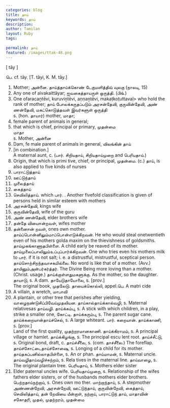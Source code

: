 ```yaml
---
categories: blog
title: தாய்
keywords: தாய்
description: 
author: Tamilan
layout: Ruby
tags: 
 
permalink: தாய்
featured: /images/ttak-48.png
---
```

  
[ tāy ]  
  
பெ. cf. tāy. [T. tāyi, K. M. tāy.]  
1. Mother; அன்னை. தாய்த்தாய்க்கொண் டேகுமளித்திவ் வுலகு (நாலடி, 15)  
2. Any one of aivakaittāyar; ஐவகைத்தாயருள் ஒருத்தி. (பிங்.)  
3. One ofaracaṉtēvi, kuruviṉtēvi, aṇṇaṉtēvi, makaṭkoṭuttavaḷ> who hold the rank of mother; தாய் போலக்கருதப்படும் அரசன்தேவி, குருவின்தேவி, அண் ணன்தேவி, மகட்கொடுத்தவள் இவர்களுள் ஒருத்தி  
s. (hon. தாயார்) mother, மாதா;  
2. female parent of animals in general;  
3. that which is chief, principal or primary, முதன்மை  
மாதா  
s. Mother, அன்னை  
2. Dam, fe male parent of animals in general, விலங்கின் தாய்  
3. [in combination.]  
A maternal aunt, c. (பார். சிறியதாய், சிறியதாய்முறை and பெரியதாய்.)  
4. Origin, that which is primi tive, chief, or principal, முதன்மை. (c.) தாய், is also applied to five kinds of nurses  
1. பாராட்டுத்தாய்  
2. ஊட்டுந்தாய்  
3. முலைத்தாய்  
4. கைத்தாய்  
5. செவிலித்தாய். which பார். . Another fivefold classification is given of persons held in similar esteem with mothers  
1. அரசன்தேவி, kings wife  
2. குருவின்தேவி, wife of the guru  
3. அண் ணன்தேவி, elder brothers wife  
4. தன்தே வியைஈன்றவள், wifes mother  
5. தன்னைஈன் றவள், ones own mother. தாய்ப்பொன்னிலும்மாப்பொன்எடுக்கிறவன். He who would steal onetwentieth even of his mothers golda maxim on the thievishness of goldsmiths. தாய்முகங்காணாதபிள்ளை. A child early be reaved of its mother. தாய்முலைப்பாலிலும்உப்புப்பார்க்கிறவன். One who tries even his mothers milk to பார். if it is not salt; i. e. a distrustful, mistrustful, sceptical person. தாய்சொற்சிறந்தவாசகமில்லை. No word is like that of a mother. (Avv.) தாயினும்அன்பர்கர்த்தர். The Divine Being more loving than a mother. (Christ. usage.) தாய்க்குள்ளதுமகளுக்கு. As the mother, so the daughter. தாயாடு, s. A dam. தாயேடுதாயோலை, s. [prov.]  
The original book, முதலேடு. தாயைக்கொல்லி, appel.பெ. A matri cide  
2. A villain, a wretch, மாபாவி  
3. A plantain, or other tree that perishes after yielding, வாழைநண்டுசிப்பிவேய்முதலியன. தாய்கால்தாய்க்கால்வழி, s. Maternal relativesas தாய்வழி. தாய்க்கம்பு, s. A stick with which children, in a play, strike a smaller one, கோட்டி. தாய்க்கரும்பு, s. The parent sugar cane. தாய்க்கறையான்தாய்ச்செல், s. A large whiteant. பார். கறையான். தாய்க்காணி, s. [prov.]  
Land of the first quality, முதற்றரமானகாணி. தாய்க்கிராமம், s. A principal village or hamlet. தாய்க்கிழங்கு, s. The principal escu lent root. தாய்ச்சீட்டு, s. Original bond, draft, c. தாய்ச்சீலை, s. (com. தாச்சீலை.) The foreflap. தாய்ச்சோட்டைதாய்ச்சோஷை, s. Longing of a child for its mother. தாய்தகப்பனில்லாதபிள்ளை, s. An or phan. தாய்மாமன், s. Maternal uncle. தாய்வழிதாய்வழிச்சுற்றம், s. Rela tives in the maternal line. தாய்வாழை, s. The original plantain tree. பெரியதாய், s. Mothers elder sister  
2. Elder paternal uncles wife. பெரியதாய்முறை, s. Relationship of the wifes fathers elder sisters, or of the husbands mothers elder brothers. பெற்றதாய்நற்றாய், s. Ones own mo ther. மாற்றாந்தாய், s. A stepmother  
அண்ணன்றேவி, அரசன்றேவி, ஊட்டுந்தாய், குருவின்றேவி, கைத்தாய், செவிலித்தாய், தன் றேவியை யீன்றாள், நற்றாய், பாராட்டுந் தாய், மாதாவின் சகோதரி, முதல், முதற்றரம், முதன்மை